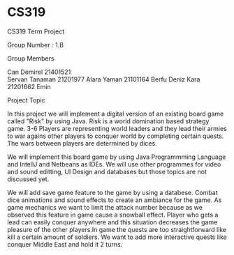 # CS319
CS319 Term Project

Group Number : 1.B

Group Members

Can Demirel 21401521  
Servan Tanaman 21201977
Alara Yaman 21101164
Berfu Deniz Kara 21201662
Emin 

Project Topic

In this project we will implement a digital version of an existing board game called "Risk" by using Java. Risk is a world domination  based strategy game. 3-6 Players are representing world leaders and they lead their armies to war agains other players to conquer world by completing certain quests. The wars between players are determined by dices. 

We will implement this board game by using Java Programmming Language and IntelIJ and Netbeans as IDEs. We will use other programmes for video and sound editting, UI Design and databases but those topics are not discussed yet.

We will add save game feature to the game by using a databese. Combat dice animations and sound effects to create an ambiance for the  game. As game mechanics we want to limit the attack number because as we observed this feature in game cause a snowball effect. Player who gets a lead can easily conquer anywhere and this situation decreases the game pleasure of the other players.In game the quests are too straightforward like kill a certain amount of soldiers. We want to add more interactive quests like conquer Middle East and hold it 2 turns.


